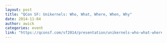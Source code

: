 ```yaml
---
layout: post
title: "QCon SF: Unikernels: Who, What, Where, When, Why"
date: 2014-11-04
author: awick
categories: event
link: "https://qconsf.com/sf2014/presentation/unikernels-who-what-where-when-why.html"
---
```

